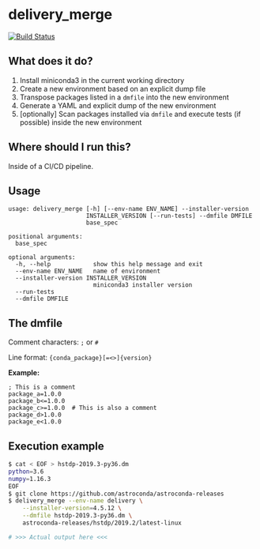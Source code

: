 # delivery_merge

[![Build Status](https://dev.azure.com/astroconda/delivery_merge/_apis/build/status/astroconda.delivery_merge?branchName=master)](https://dev.azure.com/astroconda/delivery_merge/_build/latest?definitionId=1&branchName=master)


## What does it do?

1. Install miniconda3 in the current working directory
2. Create a new environment based on an explicit dump file
3. Transpose packages listed in a `dmfile` into the new environment
4. Generate a YAML and explicit dump of the new environment
5. [optionally] Scan packages installed via `dmfile` and execute tests (if possible) inside the new environment

## Where should I run this?

Inside of a CI/CD pipeline.


## Usage

```
usage: delivery_merge [-h] [--env-name ENV_NAME] --installer-version
                      INSTALLER_VERSION [--run-tests] --dmfile DMFILE
                      base_spec

positional arguments:
  base_spec

optional arguments:
  -h, --help            show this help message and exit
  --env-name ENV_NAME   name of environment
  --installer-version INSTALLER_VERSION
                        miniconda3 installer version
  --run-tests
  --dmfile DMFILE
```

## The dmfile

Comment characters: `;` or `#`

Line format: `{conda_package}[=<>]{version}`

**Example:**

```
; This is a comment
package_a=1.0.0
package_b<=1.0.0
package_c>=1.0.0  # This is also a comment
package_d>1.0.0
package_e<1.0.0
```


## Execution example

```sh
$ cat < EOF > hstdp-2019.3-py36.dm
python=3.6
numpy=1.16.3
EOF
$ git clone https://github.com/astroconda/astroconda-releases
$ delivery_merge --env-name delivery \
    --installer-version=4.5.12 \
    --dmfile hstdp-2019.3-py36.dm \
    astroconda-releases/hstdp/2019.2/latest-linux

# >>> Actual output here <<<
```
